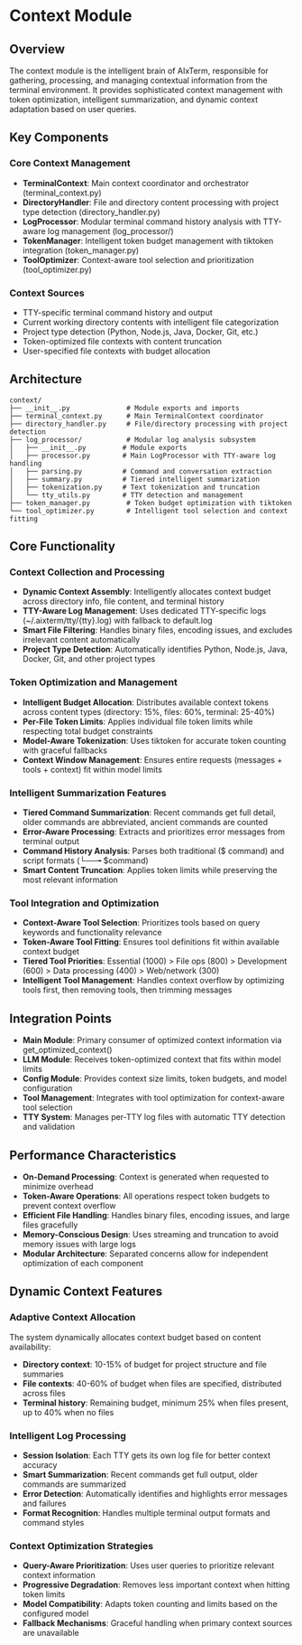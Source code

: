 # Context Module

## Overview
The context module is the intelligent brain of AIxTerm, responsible for gathering, processing, and managing contextual information from the terminal environment. It provides sophisticated context management with token optimization, intelligent summarization, and dynamic context adaptation based on user queries.

## Key Components

### Core Context Management
- **TerminalContext**: Main context coordinator and orchestrator (terminal_context.py)
- **DirectoryHandler**: File and directory content processing with project type detection (directory_handler.py)
- **LogProcessor**: Modular terminal command history analysis with TTY-aware log management (log_processor/)
- **TokenManager**: Intelligent token budget management with tiktoken integration (token_manager.py)
- **ToolOptimizer**: Context-aware tool selection and prioritization (tool_optimizer.py)

### Context Sources
- TTY-specific terminal command history and output
- Current working directory contents with intelligent file categorization
- Project type detection (Python, Node.js, Java, Docker, Git, etc.)
- Token-optimized file contexts with content truncation
- User-specified file contexts with budget allocation

## Architecture

```
context/
├── __init__.py              # Module exports and imports
├── terminal_context.py      # Main TerminalContext coordinator
├── directory_handler.py     # File/directory processing with project detection
├── log_processor/           # Modular log analysis subsystem
│   ├── __init__.py         # Module exports
│   ├── processor.py        # Main LogProcessor with TTY-aware log handling
│   ├── parsing.py          # Command and conversation extraction
│   ├── summary.py          # Tiered intelligent summarization
│   ├── tokenization.py     # Text tokenization and truncation
│   └── tty_utils.py        # TTY detection and management
├── token_manager.py         # Token budget optimization with tiktoken
└── tool_optimizer.py        # Intelligent tool selection and context fitting
```

## Core Functionality

### Context Collection and Processing
- **Dynamic Context Assembly**: Intelligently allocates context budget across directory info, file content, and terminal history
- **TTY-Aware Log Management**: Uses dedicated TTY-specific logs (~/.aixterm/tty/{tty}.log) with fallback to default.log
- **Smart File Filtering**: Handles binary files, encoding issues, and excludes irrelevant content automatically
- **Project Type Detection**: Automatically identifies Python, Node.js, Java, Docker, Git, and other project types

### Token Optimization and Management
- **Intelligent Budget Allocation**: Distributes available context tokens across content types (directory: 15%, files: 60%, terminal: 25-40%)
- **Per-File Token Limits**: Applies individual file token limits while respecting total budget constraints
- **Model-Aware Tokenization**: Uses tiktoken for accurate token counting with graceful fallbacks
- **Context Window Management**: Ensures entire requests (messages + tools + context) fit within model limits

### Intelligent Summarization Features
- **Tiered Command Summarization**: Recent commands get full detail, older commands are abbreviated, ancient commands are counted
- **Error-Aware Processing**: Extracts and prioritizes error messages from terminal output
- **Command History Analysis**: Parses both traditional ($ command) and script formats (└──╼ $command)
- **Smart Content Truncation**: Applies token limits while preserving the most relevant information

### Tool Integration and Optimization
- **Context-Aware Tool Selection**: Prioritizes tools based on query keywords and functionality relevance
- **Token-Aware Tool Fitting**: Ensures tool definitions fit within available context budget
- **Tiered Tool Priorities**: Essential (1000) > File ops (800) > Development (600) > Data processing (400) > Web/network (300)
- **Intelligent Tool Management**: Handles context overflow by optimizing tools first, then removing tools, then trimming messages

## Integration Points
- **Main Module**: Primary consumer of optimized context information via get_optimized_context()
- **LLM Module**: Receives token-optimized context that fits within model limits
- **Config Module**: Provides context size limits, token budgets, and model configuration
- **Tool Management**: Integrates with tool optimization for context-aware tool selection
- **TTY System**: Manages per-TTY log files with automatic TTY detection and validation

## Performance Characteristics
- **On-Demand Processing**: Context is generated when requested to minimize overhead
- **Token-Aware Operations**: All operations respect token budgets to prevent context overflow
- **Efficient File Handling**: Handles binary files, encoding issues, and large files gracefully
- **Memory-Conscious Design**: Uses streaming and truncation to avoid memory issues with large logs
- **Modular Architecture**: Separated concerns allow for independent optimization of each component

## Dynamic Context Features

### Adaptive Context Allocation
The system dynamically allocates context budget based on content availability:
- **Directory context**: 10-15% of budget for project structure and file summaries
- **File contexts**: 40-60% of budget when files are specified, distributed across files
- **Terminal history**: Remaining budget, minimum 25% when files present, up to 40% when no files

### Intelligent Log Processing
- **Session Isolation**: Each TTY gets its own log file for better context accuracy
- **Smart Summarization**: Recent commands get full output, older commands are summarized
- **Error Detection**: Automatically identifies and highlights error messages and failures
- **Format Recognition**: Handles multiple terminal output formats and command styles

### Context Optimization Strategies
- **Query-Aware Prioritization**: Uses user queries to prioritize relevant context information
- **Progressive Degradation**: Removes less important context when hitting token limits
- **Model Compatibility**: Adapts token counting and limits based on the configured model
- **Fallback Mechanisms**: Graceful handling when primary context sources are unavailable
